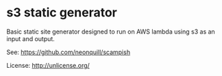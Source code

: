 # s3 static generator

Basic static site generator designed to run on AWS lambda using s3 as
an input and output.

See: https://github.com/neonquill/scampish

License: http://unlicense.org/

